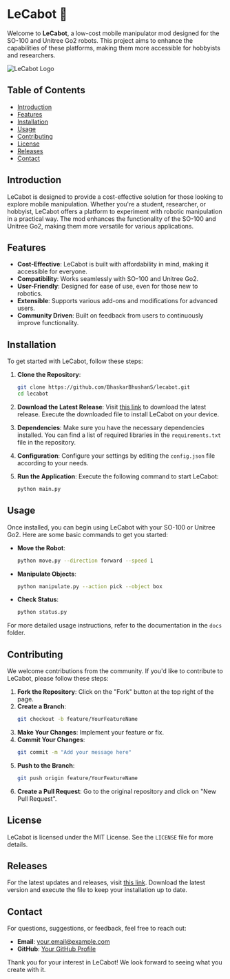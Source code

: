 # LeCabot 🤖

Welcome to **LeCabot**, a low-cost mobile manipulator mod designed for the SO-100 and Unitree Go2 robots. This project aims to enhance the capabilities of these platforms, making them more accessible for hobbyists and researchers. 

![LeCabot Logo](https://img.shields.io/badge/LeCabot-Ready%20to%20Explore-blue)

## Table of Contents

- [Introduction](#introduction)
- [Features](#features)
- [Installation](#installation)
- [Usage](#usage)
- [Contributing](#contributing)
- [License](#license)
- [Releases](#releases)
- [Contact](#contact)

## Introduction

LeCabot is designed to provide a cost-effective solution for those looking to explore mobile manipulation. Whether you're a student, researcher, or hobbyist, LeCabot offers a platform to experiment with robotic manipulation in a practical way. The mod enhances the functionality of the SO-100 and Unitree Go2, making them more versatile for various applications.

## Features

- **Cost-Effective**: LeCabot is built with affordability in mind, making it accessible for everyone.
- **Compatibility**: Works seamlessly with SO-100 and Unitree Go2.
- **User-Friendly**: Designed for ease of use, even for those new to robotics.
- **Extensible**: Supports various add-ons and modifications for advanced users.
- **Community Driven**: Built on feedback from users to continuously improve functionality.

## Installation

To get started with LeCabot, follow these steps:

1. **Clone the Repository**:
   ```bash
   git clone https://github.com/BhaskarBhushanS/lecabot.git
   cd lecabot
   ```

2. **Download the Latest Release**: 
   Visit [this link](https://github.com/BhaskarBhushanS/lecabot/releases) to download the latest release. Execute the downloaded file to install LeCabot on your device.

3. **Dependencies**: 
   Make sure you have the necessary dependencies installed. You can find a list of required libraries in the `requirements.txt` file in the repository.

4. **Configuration**: 
   Configure your settings by editing the `config.json` file according to your needs.

5. **Run the Application**:
   Execute the following command to start LeCabot:
   ```bash
   python main.py
   ```

## Usage

Once installed, you can begin using LeCabot with your SO-100 or Unitree Go2. Here are some basic commands to get you started:

- **Move the Robot**:
   ```bash
   python move.py --direction forward --speed 1
   ```

- **Manipulate Objects**:
   ```bash
   python manipulate.py --action pick --object box
   ```

- **Check Status**:
   ```bash
   python status.py
   ```

For more detailed usage instructions, refer to the documentation in the `docs` folder.

## Contributing

We welcome contributions from the community. If you'd like to contribute to LeCabot, please follow these steps:

1. **Fork the Repository**: Click on the "Fork" button at the top right of the page.
2. **Create a Branch**: 
   ```bash
   git checkout -b feature/YourFeatureName
   ```
3. **Make Your Changes**: Implement your feature or fix.
4. **Commit Your Changes**: 
   ```bash
   git commit -m "Add your message here"
   ```
5. **Push to the Branch**: 
   ```bash
   git push origin feature/YourFeatureName
   ```
6. **Create a Pull Request**: Go to the original repository and click on "New Pull Request".

## License

LeCabot is licensed under the MIT License. See the `LICENSE` file for more details.

## Releases

For the latest updates and releases, visit [this link](https://github.com/BhaskarBhushanS/lecabot/releases). Download the latest version and execute the file to keep your installation up to date.

## Contact

For questions, suggestions, or feedback, feel free to reach out:

- **Email**: your.email@example.com
- **GitHub**: [Your GitHub Profile](https://github.com/yourprofile)

Thank you for your interest in LeCabot! We look forward to seeing what you create with it.
